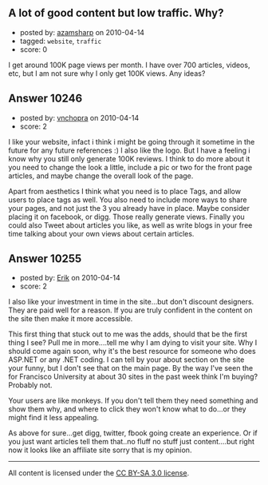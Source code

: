 ## A lot of good content but low traffic. Why?

- posted by: [azamsharp](https://stackexchange.com/users/-1/3112-azamsharp) on 2010-04-14
- tagged: `website`, `traffic`
- score: 0

I get around 100K page views per month. I have over 700 articles, videos, etc, but I am not sure why I only get 100K views. Any ideas? 


## Answer 10246

- posted by: [vnchopra](https://stackexchange.com/users/-1/2821-vnchopra) on 2010-04-14
- score: 2

I like your website, infact i think i might be going through it sometime in the future for any future references :) I also like the logo. But I have a feeling i know why you still only generate 100K reviews. I think to do more about it you need to change the look a little, include a pic or two for the front page articles, and maybe change the overall look of the page.

Apart from aesthetics I think what you need is to place Tags, and allow users to place tags as well. You also need to include more ways to share your pages, and not just the 3 you already have in place. Maybe consider placing it on facebook, or digg. Those really generate views. Finally you could also Tweet about articles you like, as well as write blogs in your free time talking about your own views about certain articles.



## Answer 10255

- posted by: [Erik](https://stackexchange.com/users/-1/2988-erik) on 2010-04-14
- score: 2

I also like your investment in time in the site...but don't discount designers. They are paid well for a reason. If you are truly confident in the content on the site then make it more accessible. 

This first thing that stuck out to me was the adds, should that be the first thing I see? Pull me in more....tell me why I am dying to visit your site. Why I should come again soon, why it's the best resource for someone who does ASP.NET or any .NET coding. I can tell by your about section on the site your funny, but I don't see that on the main page. By the way I've seen the for Francisco University at about 30 sites in the past week think I'm buying? Probably not.

Your users are like monkeys. If you don't tell them they need something and show them why, and where to click they won't know what to do...or they might find it less appealing.

As above for sure...get digg, twitter, fbook going create an experience. Or if you just want articles tell them that..no fluff no stuff just content....but right now it looks like an affiliate site sorry that is my opinion.



---

All content is licensed under the [CC BY-SA 3.0 license](https://creativecommons.org/licenses/by-sa/3.0/).
